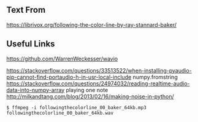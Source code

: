 
## Text From

https://librivox.org/following-the-color-line-by-ray-stannard-baker/

## Useful Links

https://github.com/WarrenWeckesser/wavio

https://stackoverflow.com/questions/33513522/when-installing-pyaudio-pip-cannot-find-portaudio-h-in-usr-local-include
numpy.fromstring
https://stackoverflow.com/questions/24974032/reading-realtime-audio-data-into-numpy-array
playing one note
http://milkandtang.com/blog/2013/02/16/making-noise-in-python/

```
$ ffmpeg -i followingthecolorline_00_baker_64kb.mp3 followingthecolorline_00_baker_64kb.wav
```
